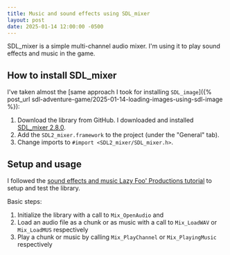 ```yaml
---
title: Music and sound effects using SDL_mixer
layout: post
date: 2025-01-14 12:00:00 -0500
---
```


SDL_mixer is a simple multi-channel audio mixer. I'm using it to play sound effects and music in the game.

## How to install SDL_mixer

I've taken almost the [same approach I took for installing `SDL_image`]({% post_url sdl-adventure-game/2025-01-14-loading-images-using-sdl-image %}):

1. Download the library from GitHub. I downloaded and installed [SDL_mixer 2.8.0](https://github.com/libsdl-org/SDL_mixer/releases/tag/release-2.8.0).
2. Add the `SDL2_mixer.framework` to the project (under the "General" tab).
3. Change imports to `#import <SDL2_mixer/SDL_mixer.h>`.

## Setup and usage

I followed the [sound effects and music Lazy Foo' Productions tutorial](https://lazyfoo.net/tutorials/SDL/21_sound_effects_and_music/) to setup and test the library.

Basic steps:

1. Initialize the library with a call to `Mix_OpenAudio` and
2. Load an audio file as a chunk or as music with a call to `Mix_LoadWAV` or  `Mix_LoadMUS` respectively
3. Play a chunk or music by calling `Mix_PlayChannel` or `Mix_PlayingMusic` respectively
